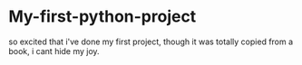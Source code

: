 # My-first-python-project

so excited that i've done my first project, though it was totally copied from a book, i cant hide my joy.
